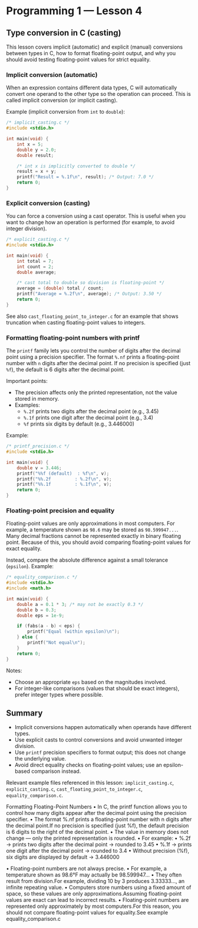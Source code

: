 
# Programming 1 — Lesson 4

## Type conversion in C (casting)

This lesson covers implicit (automatic) and explicit (manual) conversions between types in C, how to format floating-point output, and why you should avoid testing floating-point values for strict equality.

### Implicit conversion (automatic)

When an expression contains different data types, C will automatically convert one operand to the other type so the operation can proceed. This is called implicit conversion (or implicit casting).

Example (implicit conversion from `int` to `double`):

```c
/* implicit_casting.c */
#include <stdio.h>

int main(void) {
	int x = 5;
	double y = 2.0;
	double result;

	/* int x is implicitly converted to double */
	result = x + y;
	printf("Result = %.1f\n", result); /* Output: 7.0 */
	return 0;
}
```

### Explicit conversion (casting)

You can force a conversion using a cast operator. This is useful when you want to change how an operation is performed (for example, to avoid integer division).

```c
/* explicit_casting.c */
#include <stdio.h>

int main(void) {
	int total = 7;
	int count = 2;
	double average;

	/* cast total to double so division is floating-point */
	average = (double) total / count;
	printf("Average = %.2f\n", average); /* Output: 3.50 */
	return 0;
}
```

See also `cast_floating_point_to_integer.c` for an example that shows truncation when casting floating-point values to integers.

### Formatting floating-point numbers with printf

The `printf` family lets you control the number of digits after the decimal point using a precision specifier. The format `%.nf` prints a floating-point number with `n` digits after the decimal point. If no precision is specified (just `%f`), the default is 6 digits after the decimal point.

Important points:
- The precision affects only the printed representation, not the value stored in memory.
- Examples:
  - `%.2f` prints two digits after the decimal point (e.g., 3.45)
  - `%.1f` prints one digit after the decimal point (e.g., 3.4)
  - `%f` prints six digits by default (e.g., 3.446000)

Example:

```c
/* printf_precision.c */
#include <stdio.h>

int main(void) {
	double v = 3.446;
	printf("%%f (default)  : %f\n", v);
	printf("%%.2f         : %.2f\n", v);
	printf("%%.1f         : %.1f\n", v);
	return 0;
}
```

### Floating-point precision and equality

Floating-point values are only approximations in most computers. For example, a temperature shown as `98.6` may be stored as `98.599947...`. Many decimal fractions cannot be represented exactly in binary floating point. Because of this, you should avoid comparing floating-point values for exact equality.

Instead, compare the absolute difference against a small tolerance (`epsilon`). Example:

```c
/* equality_comparison.c */
#include <stdio.h>
#include <math.h>

int main(void) {
	double a = 0.1 * 3; /* may not be exactly 0.3 */
	double b = 0.3;
	double eps = 1e-9;

	if (fabs(a - b) < eps) {
		printf("Equal (within epsilon)\n");
	} else {
		printf("Not equal\n");
	}
	return 0;
}
```

Notes:
- Choose an appropriate `eps` based on the magnitudes involved.
- For integer-like comparisons (values that should be exact integers), prefer integer types where possible.

## Summary
- Implicit conversions happen automatically when operands have different types.
- Use explicit casts to control conversions and avoid unwanted integer division.
- Use `printf` precision specifiers to format output; this does not change the underlying value.
- Avoid direct equality checks on floating-point values; use an epsilon-based comparison instead.

Relevant example files referenced in this lesson: `implicit_casting.c`, `explicit_casting.c`, `cast_floating_point_to_integer.c`, `equality_comparison.c`.



Formatting Floating-Point Numbers
•
In C, the printf function allows you to control how many digits appear after the decimal point using the precision specifier.
•
The format %.nf prints a floating-point number with n digits after the decimal point.If no precision is specified (just %f), the default precision is 6 digits to the right of the decimal point.
•
The value in memory does not change — only the printed representation is rounded.
•
For example:
•
%.2f → prints two digits after the decimal point → rounded to 3.45
•
%.1f → prints one digit after the decimal point → rounded to 3.4
•
Without precision (%f), six digits are displayed by default → 3.446000


•
Floating-point numbers are not always precise.
•
For example, a temperature shown as 98.6°F may actually be 98.599947…
•
They often result from division.For example, dividing 10 by 3 produces 3.33333…, an infinite repeating value.
•
Computers store numbers using a fixed amount of space, so these values are only approximations.Assuming floating-point values are exact can lead to incorrect results.
•
Floating-point numbers are represented only approximately by most computers.For this reason, you should not compare floating-point values for equality.See example equality_comparison.c